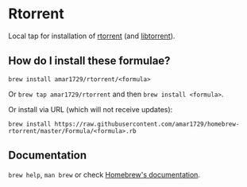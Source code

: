 # Rtorrent

Local tap for installation of [rtorrent](https://github.com/rakshasa/rtorrent) (and [libtorrent](https://github.com/rakshasa/libtorrent)).

## How do I install these formulae?
`brew install amar1729/rtorrent/<formula>`

Or `brew tap amar1729/rtorrent` and then `brew install <formula>`.

Or install via URL (which will not receive updates):

```
brew install https://raw.githubusercontent.com/amar1729/homebrew-rtorrent/master/Formula/<formula>.rb
```

## Documentation
`brew help`, `man brew` or check [Homebrew's documentation](https://docs.brew.sh).
